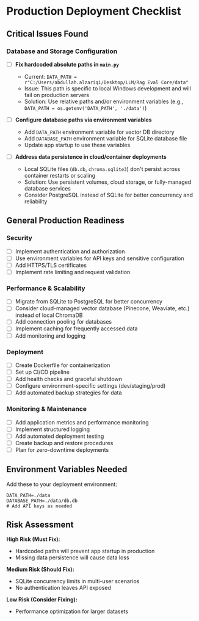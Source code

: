# Production Deployment Checklist

## Critical Issues Found

### Database and Storage Configuration
- [ ] **Fix hardcoded absolute paths in `main.py`**
  - Current: `DATA_PATH = r"C:/Users/abdullah.alzariqi/Desktop/LLM/Rag Eval Core/data"`
  - Issue: This path is specific to local Windows development and will fail on production servers
  - Solution: Use relative paths and/or environment variables (e.g., `DATA_PATH = os.getenv('DATA_PATH', './data')`)

- [ ] **Configure database paths via environment variables**
  - Add `DATA_PATH` environment variable for vector DB directory
  - Add `DATABASE_PATH` environment variable for SQLite database file
  - Update app startup to use these variables

- [ ] **Address data persistence in cloud/container deployments**
  - Local SQLite files (`db.db`, `chroma.sqlite3`) don't persist across container restarts or scaling
  - Solution: Use persistent volumes, cloud storage, or fully-managed database services
  - Consider PostgreSQL instead of SQLite for better concurrency and reliability

## General Production Readiness

### Security
- [ ] Implement authentication and authorization
- [ ] Use environment variables for API keys and sensitive configuration
- [ ] Add HTTPS/TLS certificates
- [ ] Implement rate limiting and request validation

### Performance & Scalability
- [ ] Migrate from SQLite to PostgreSQL for better concurrency
- [ ] Consider cloud-managed vector database (Pinecone, Weaviate, etc.) instead of local ChromaDB
- [ ] Add connection pooling for databases
- [ ] Implement caching for frequently accessed data
- [ ] Add monitoring and logging

### Deployment
- [ ] Create Dockerfile for containerization
- [ ] Set up CI/CD pipeline
- [ ] Add health checks and graceful shutdown
- [ ] Configure environment-specific settings (dev/staging/prod)
- [ ] Add automated backup strategies for data

### Monitoring & Maintenance
- [ ] Add application metrics and performance monitoring
- [ ] Implement structured logging
- [ ] Add automated deployment testing
- [ ] Create backup and restore procedures
- [ ] Plan for zero-downtime deployments

## Environment Variables Needed

Add these to your deployment environment:
```
DATA_PATH=./data
DATABASE_PATH=./data/db.db
# Add API keys as needed
```

## Risk Assessment

**High Risk (Must Fix):**
- Hardcoded paths will prevent app startup in production
- Missing data persistence will cause data loss

**Medium Risk (Should Fix):**
- SQLite concurrency limits in multi-user scenarios
- No authentication leaves API exposed

**Low Risk (Consider Fixing):**
- Performance optimization for larger datasets

